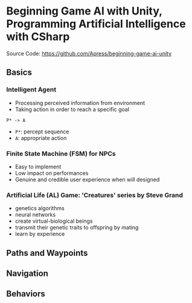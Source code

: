 # Beginning Game AI with Unity, Programming Artificial Intelligence with CSharp

Source Code: <https://github.com/Apress/beginning-game-ai-unity>

## Basics

### Intelligent Agent

- Processing perceived information from environment
- Taking action in order to reach a specific goal

`P* -> A`

- `P*`: percept sequence
- `A`: appropriate action

### Finite State Machine (FSM) for NPCs

- Easy to implement
- Low impact on performances
- Genuine and credible user experience when will designed

### Artificial Life (AL) Game: 'Creatures' series by Steve Grand

- genetics algorithms
- neural networks
- create virtual-biological beings
- transmit their genetic traits to offspring by mating
- learn by experience

## Paths and Waypoints

## Navigation

## Behaviors
